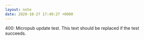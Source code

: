 ```yaml
---
layout: note
date: 2020-10-27 17:49:27 +0000
---
```


400: Micropub update test. This text should be replaced if the test succeeds.
